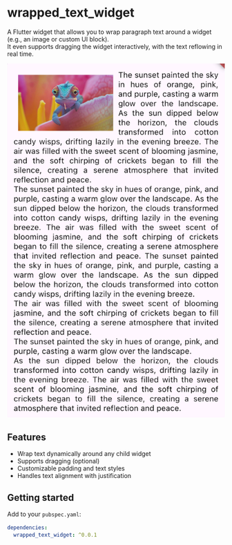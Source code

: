 # wrapped_text_widget

A Flutter widget that allows you to wrap paragraph text around a widget (e.g., an image or custom UI block).  
It even supports dragging the widget interactively, with the text reflowing in real time.

![Demo screenshot](https://raw.githubusercontent.com/TarLeeProject/wrapped-text-widget/refs/heads/main/example/img.png)

## Features
- Wrap text dynamically around any child widget
- Supports dragging (optional)
- Customizable padding and text styles
- Handles text alignment with justification

## Getting started
Add to your `pubspec.yaml`:
```yaml
dependencies:
  wrapped_text_widget: ^0.0.1
